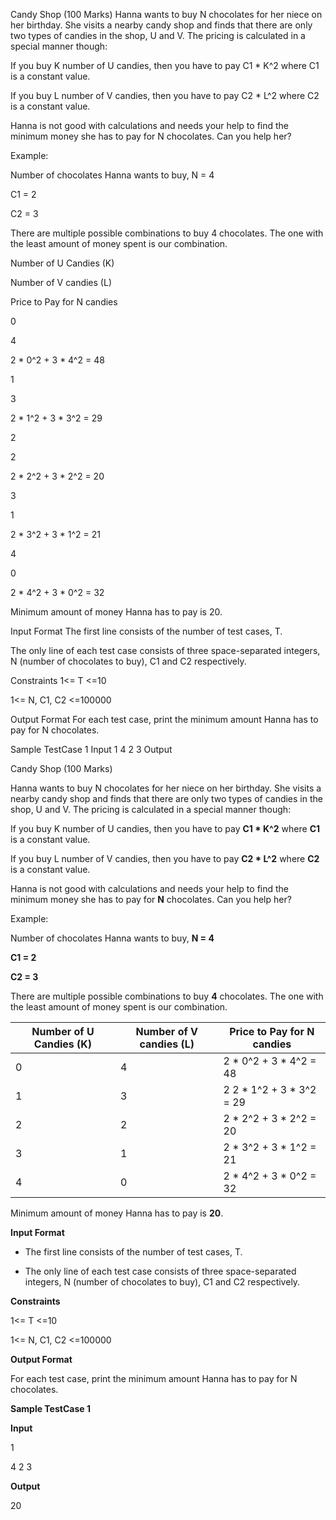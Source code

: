 Candy Shop (100 Marks)
Hanna wants to buy N chocolates for her niece on her birthday. She visits a nearby candy shop and finds that there are only two types of candies in the shop, U and V. The pricing is calculated in a special manner though:

If you buy K number of U candies, then you have to pay C1 * K^2 where C1 is a constant value.

If you buy L number of V candies, then you have to pay C2 * L^2 where C2 is a constant value.


Hanna is not good with calculations and needs your help to find the minimum money she has to pay for N chocolates. Can you help her?


Example:

Number of chocolates Hanna wants to buy, N = 4

C1 = 2

C2 = 3


There are multiple possible combinations to buy 4 chocolates. The one with the least amount of money spent is our combination.


Number of U Candies (K)

Number of V candies (L)

Price to Pay for N candies

0

4

2 * 0^2 + 3 * 4^2 = 48

1

3

2 * 1^2 + 3 * 3^2 = 29

2

2

2 * 2^2 + 3 * 2^2 = 20

3

1

2 * 3^2 + 3 * 1^2 = 21

4

0

2 * 4^2 + 3 * 0^2 = 32


Minimum amount of money Hanna has to pay is 20.




Input Format
The first line consists of the number of test cases, T.

The only line of each test case consists of three space-separated integers, N (number of chocolates to buy), C1 and C2 respectively.



Constraints
1<= T <=10

1<= N, C1, C2 <=100000



Output Format
For each test case, print the minimum amount Hanna has to pay for N chocolates.

Sample TestCase 1
Input
1
4 2 3
Output

Candy Shop (100 Marks)

Hanna wants to buy N chocolates for her niece on her birthday. She visits a nearby candy shop and finds that there are only two types of candies in the shop, U and V. The pricing is calculated in a special manner though:

  

If you buy K number of U candies, then you have to pay **C1 * K^2** where **C1** is a constant value.

  

If you buy L number of V candies, then you have to pay **C2 * L^2** where **C2** is a constant value.

  
  

Hanna is not good with calculations and needs your help to find the minimum money she has to pay for **N** chocolates. Can you help her?

  
  

Example:

  

Number of chocolates Hanna wants to buy, **N = 4**

  

**C1 = 2**
  
**C2 = 3**

  
  

There are multiple possible combinations to buy **4** chocolates. The one with the least amount of money spent is our combination.

  
  
|Number of U Candies (K)  | Number of V candies (L)  | Price to Pay for N candies |
|--|--|--|
| 0 | 4 | 2 * 0^2 + 3 * 4^2 = 48 |
| 1 | 3 | 2  2 * 1^2 + 3 * 3^2 = 29 |
| 2 | 2 | 2 * 2^2 + 3 * 2^2 = 20 |
| 3 | 1 | 2 * 3^2 + 3 * 1^2 = 21 |
| 4 | 0 | 2 * 4^2 + 3 * 0^2 = 32 |



Minimum amount of money Hanna has to pay is **20**.

  
  
  
  

**Input Format**

 - The first line consists of the number of test cases, T.
   
 -  The only line of each test case consists of three space-separated
   integers, N (number of chocolates to buy), C1 and C2 respectively.

  
  
  

**Constraints**

1<= T <=10

  

1<= N, C1, C2 <=100000

  
  
  

**Output Format**

For each test case, print the minimum amount Hanna has to pay for N chocolates.

  

**Sample TestCase 1**

**Input**

1

4 2 3

**Output**

20